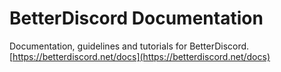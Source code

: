 # BetterDiscord Documentation
Documentation, guidelines and tutorials for BetterDiscord.
[https://betterdiscord.net/docs](https://betterdiscord.net/docs)
